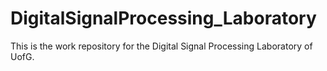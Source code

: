# DigitalSignalProcessing_Laboratory
This is the work repository for the Digital Signal Processing Laboratory of UofG.
